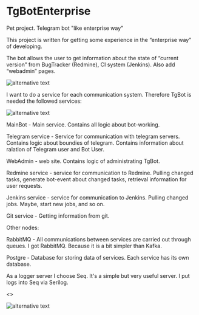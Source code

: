 # TgBotEnterprise
Pet project. Telegram bot "like enterprise way" 

This project is written for getting some experience in the “enterprise way” of developing.

The bot allows the user to get information about the state of “current version” from BugTracker (Redmine), CI system (Jenkins). 
Also add “webadmin” pages.

![alternative text](http://www.plantuml.com/plantuml/proxy?cache=no&src=https://raw.githubusercontent.com/zavpav/TgBotEnterprise/main/UseCase.puml)


I want to do a service for each communication system.
Therefore TgBot is needed the followed services:

![alternative text](http://www.plantuml.com/plantuml/proxy?cache=no&src=https://raw.githubusercontent.com/zavpav/TgBotEnterprise/main/Components.puml)


MainBot - Main service.  Contains all logic about bot-working.

Telegram service - Service for communication with telegram servers. Contains logic about boundies of telegram. Contains information about ralation of Telegram user and Bot User.

WebAdmin - web site. Contains logic of administrating TgBot.

Redmine service - service for communication to Redmine. Pulling changed tasks, generate bot-event about changed tasks, retrieval information for user requests.

Jenkins service - service for communication to Jenkins. Pulling changed jobs. Maybe, start new jobs, and so on.

Git service - Getting information from git.

Other nodes:

RabbitMQ - All communications between services are carried out through queues. I got RabbitMQ. Because it is a bit simpler than Kafka.

Postgre - Database for storing data of services. Each service has its own database.

As a logger server I choose Seq. It's a simple but very useful server. I put logs into Seq via Serilog.





<<Underconstraction>>

![alternative text](http://www.plantuml.com/plantuml/proxy?cache=no&src=https://raw.githubusercontent.com/zavpav/TgBotEnterprise/main/ProcessingTelegramMessage.puml)

